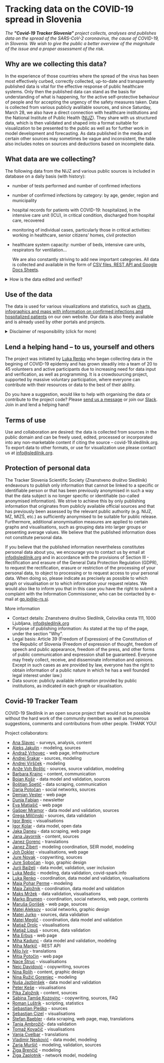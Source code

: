 # Tracking data on the COVID-19 spread in Slovenia

*The **"Covid-19 Tracker Slovenia"** project collects, analyses and publishes data on the spread of the SARS-CoV-2 coronavirus, the cause of COVID-19, in Slovenia. We wish to give the public a better overview of the magnitude of the issue and a proper assessment of the risk.*

## Why are we collecting this data?

In the experience of those countries where the spread of the virus has been most effectively curbed, correctly collected, up-to-date and transparently published data is vital for the effective response of public healthcare systems.
Only then the published data can stand as the basis for understanding of what is happening, for the active self-protective behaviour of people and for accepting the urgency of the safety measures taken.
Data is collected from various publicly avalilable sources, and since Saturday, March 28, we also have a direct connection with healthcare institutions and the National Institute of Public Health ([NIJZ](https://www.nijz.si/en)). They share with us structured data, which is then validated and shaped into a format suitable for visualization to be presented to the public as well as for further work in model development and forecasting. As data published in the media and certain other sources may sometimes be vague and inconsistent, the table also includes notes on sources and deductions based on incomplete data.

## What data are we collecting?

The following data from the NIJZ and various public sources is included in database on a daily basis (with history):

-   number of tests performed and number of confirmed infections

-   number of confirmed infections by category: by age, gender, region and municipality

-   hospital records for patients with COVID-19: hospitalized, in the intensive care unit (ICU), in critical condition, discharged from hospital care, recovered

-   monitoring of individual cases, particularly those in critical activities: working in healthcare, senior citizens’ homes, civil protection

-   healthcare system capacity: number of beds, intensive care units, respirators for ventilation...

    We are also constantly striving to add new important categories.
    All data is collected and available in the form of [CSV files, REST API and Google Docs Sheets](/en/data).


<details>
  <summary>How is the data edited and verified?</summary>

The database is updated with the NIJZ data (by category). The data by region and age is sometimes updated subsequently and cross-checked as the data may change as a result of epidemiological research.

Municipalities are tracked in [the Places table](https://docs.google.com/spreadsheets/d/1N1qLMoWyi3WFGhIpPFzKsFmVE0IwNP3elb_c18t2DwY/edit#gid=598557107).
Updating the hospital care data – the Patients table process:

-   All hospital announcements for COVID-19 are monitored (University Medical Centre Ljubljana, University Medical Centre Maribor, University Clinic Golnik, Celje General Hospital) – around 2pm.

-   The number of hospitalizations monitored: all departments, hospitalizations in intensive care units, and patients in critical condition.

-   Transitions (admissions/discharges) between individual conditions are also recorded (when detectable from the data).

-   Where the transition data (admission/discharge) is incomplete, the values are determined by means of deduction (using a formula).

-   All sources and deductions are recorded as comments in individual cells (possibility of verification).

-   The data is compared with the summary data on hospitalized patients and patients in intensive care published daily by the Government of the Republic of Slovenia at 11:59 pm.


</details>

## Use of the data

The data is used for various visualizations and statistics, such as [charts, infographics and maps with information on confirmed infections and hospitalized patients](/en/stats) on our own website.
Our data is also freely avaliable and is already used by other portals and projects.

<details>
  <summary>Disclaimer of responsibility (click for more)</summary>

**Please note: The information published on our site, including links to models and other sites to which we are not directly connected, is prepared with the utmost care, using available sources of data, knowledge, methodologies and technologies, in accordance with scientific standards. We believe that the visualizations and models can help explain the various factors behind the spread of the virus, including the impact of the safety measures taken and of possible future measures. Through this, we wish to emphasize that we all play an important role in this pandemic. Nonetheless, we cannot fully guarantee the accuracy, completeness or usefulness of the information on these sites, and we explicitly disclaim any responsibility for further interpretations and simulations which cite our visualizations as a source.*

</details>

## Lend a helping hand – to us, yourself and others

The project was initiated by [Luka Renko](https://twitter.com/LukaRenko) who began collecting data in the begining of COVID-19 epidemiy and has grown steadily into a team of 20 to 45 volunteers and active participants due to increasing need for data input and verification, as well as programming. It is a crowdsourcing project, supported by massive voluntary participation, where everyone can contribute with their resources or data to the best of their ability.

Do you have a suggestion, would like to help with organising the data or contribute to the project code? Please [send us a message](mailto:info@sledilnik.org) or join our [Slack](https://sledilnik.slack.com). Join in and lend a helping hand!

## Terms of use

Use and collaboration are desired: the data is collected from sources in the public domain and can be freely used, edited, processed or incorporated into any non-marketable content if citing the source – covid-19.sledilnik.org.
To export data to other formats, or use for visualization use please contact us at info@sledilnik.org.

## Protection of personal data
The Tracker Slovenia Scientific Society (Znanstveno društvo Sledilnik) endeavours to publish only information that cannot be linked to a specific or identifiable person or that has been previously anonymised in such a way that the data subject is no longer specific or identifiable (so-called anonymised information). We strive to achieve this by only publishing information that originates from publicly available official sources and that has previously been assessed by the relevant public authority (e.g. NIJZ, MZ, MIZŠ, etc.) as sufficiently anonymised to be suitable for public release. Furthermore, additional anonymisation measures are applied to certain graphs and visualisations, such as grouping data into larger groups or presenting average values. We believe that the published information does not constitute personal data.

If you believe that the published information nevertheless constitutes personal data about you, we encourage you to contact us by email at info@sledilnik.org and in accordance with the provisions of Section III - Rectification and erasure of the General Data Protection Regulation (GDPR), to request the rectification, erasure or restriction of the processing of your personal data, to object to processing or to request access to your personal data. When doing so, please indicate as precisely as possible to which graph or visualisation or to which information your request relates. We would also like to inform you that in this case you have the right to submit a complaint with the Information Commissioner, who can be contacted by e-mail at gp.ip@ip-rs.si.

More information
- Contact details: Znanstveno društvo Sledilnik, Celovška cesta 111, 1000 Ljubljana, info@sledilnik.org
- Purpose of publishing information: As stated at the top of the page, under the section "Why".
- Legal basis: Article 39 (Freedom of Expression) of the Constitution of the Republic of Slovenia (Freedom of expression of thought, freedom of speech and public appearance, freedom of the press, and other forms of public communication and expression shall be guaranteed. Everyone may freely collect, receive, and disseminate information and opinions. Except in such cases as are provided by law, everyone has the right to obtain information of a public nature in which he has a well founded legal interest under law.)
- Data source: publicly available information provided by public institutions, as indicated in each graph or visualisation.

## Covid-19 Tracker Team

COVID-19 Sledilnik in an open source project that would not be possible without the hard work of the community members as well as numerous suggestions, comments and contributions from other people. THANK YOU!

Project collaborators:

-   [Ana Slavec](https://twitter.com/aslavec) - surveys, analysis, content
-   [Aleks Jakulin](https://twitter.com/aleksj) - modeling, sources
-   [Andraž Vrhovec](https://github.com/overlordtm) - web page, infrastructure
-   [Andrej Srakar](http://www.ier.si/) - sources, modeling
-   [Andrej Viršček](https://udomacenastatistika.wordpress.com/author/vandrej/) - modeling
-   [Anže Voh Boštic](https://podcrto.si/author/anze/) - sources, source validation, modeling
-   [Barbara Krajnc](https://twitter.com/bakrajnc) - content, communication
-   [Bojan Košir](https://twitter.com/BojanKosir) - data model and validation, sources
-   [Boštjan Špetič](https://www.igzebedze.com/) - data scraping, communication
-   [Darja Potočan](http://www.marsowci.net/) - social networks, sources
-   [Demjan Vester](https://github.com/VesterDe) - web page
-   [Dunja Fabjan](https://twitter.com/denebdulfim) - newsletter
-   [Eva Matjašič](https://github.com/Blonduos/) - web page
-   [Gašper Mramor](https://www.linkedin.com/in/gaspermramor) - data model and validation, sources
-   [Grega Milčinski](https://www.linkedin.com/in/gregamilcinski/) - sources, data validation
-   [Igor Brejc](https://twitter.com/breki74) - visualisations
-   [Igor Kolar](https://twitter.com/igorkolar) - data model, open data
-   [Jaka Daneu](https://github.com/jalezi) -  data scraping, web page
-   [Jana Javornik](https://twitter.com/JanaSvenska) - content, sources
-   [Janez Gorenc](https://si.linkedin.com/in/janez-gorenc-03415868) - translations
-   [Janez Žibert](https://pacs.zf.uni-lj.si/janez-zibert/) - modeling coordination, SEIR model, modeling
-   [Joh Dokler](https://github.com/joahim) - visualisations, web page
-   [Jure Novak](http://jurenovak.org/) - copywriting, sources
-   [Jure Sobočan](https://www.linkedin.com/in/juresobocan) - logo, graphic design
-   [Jurij Bajželj](https://www.linkedin.com/in/bajzelj) - data model, validation, user inclusion
-   [Luka Medic](https://www.facebook.com/luka.medic.79) - modeling, data validation, covid-spark.info
-   [Luka Renko](https://twitter.com/lukarenko) - coordination, data model and validation, visualisations
-   [Maja Pohar Perme](http://ibmi.mf.uni-lj.si/sl/o-ibmi/osebje) - modeling
-   [Maja Založnik](https://www.linkedin.com/in/maja-zalo%C5%BEnik-26034a84) - coordination, data model and validation
-   [Maks Mržek](https://www.linkedin.com/in/maks-mr%C5%BEek-98798066/) - data validation, visualisations
-   [Marko Brumen](https://twitter.com/multikultivator) - coordination, social networks, web page, contents
-   [Maruša Gorišek](https://www.linkedin.com/in/marusagorisek/) - web page, sources
-   [Matej Aleksov](https://www.linkedin.com/in/matej-aleksov/) - social networks, graphic design
-   [Matej Jurko](https://www.linkedin.com/in/matejjurko/) - sources, data validation
-   [Matej Meglič](https://www.linkedin.com/in/matejmeglic/) - coordination, data model and validation
-   [Matjaž Drolc](https://twitter.com/MatjazDrolc/) - visualisations
-   [Matjaž Lipuš](https://twitter.com/MatjazL) - sources, data validation
-   [Mia Erbus](https://github.com/miaerbus) - web page
-   [Miha Kadunc](https://twitter.com/miha_kadunc) - data model and validation, modeling
-   [Miha Markič](https://twitter.com/MihaMarkic) - REST API
-   [Milo Ivir](https://hosted.weblate.org/user/milotype/) - translations
-   [Mitja Potočin](https://github.com/mitjapotocin) - web page
-   [Nace Štruc](https://www.nace.si/) - visualisations
-   [Nejc Davidović](https://twitter.com/NejcDavidovic) - copywriting, sources
-   [Nina Rolih](https://www.facebook.com/tanoranina) - content, graphic design
-   [Nina Ružić Gorenjec](https://ibmi.mf.uni-lj.si/sl/o-ibmi/osebje) - modeling
-   [Nuša Jazbinšek]() - data model and validation
-   [Peter Keše](https://twitter.com/pkese/) - visualisations
-   [Pika Založnik]() - content, sources
-   [Sabina Tamše Kozovinc](https://www.linkedin.com/in/sabina-tamse-copywriter/) - copywriting, sources, FAQ
-   [Roman Luštrik](https://www.linkedin.com/in/roman-lu%C5%A1trik-5a6586ab) - scripting, statistics
-   [Sebastian Pleško](https://twitter.com/seba1337) - sources
-   [Sebastjan Cizel](https://sebastjancizel.github.io/) - visualisations
-   [Štefan Baebler](https://www.linkedin.com/in/stefanbaebler/) - data scraping, web page, map, translations
-   [Tanja Ambrožič]()- data validation
-   [Tomaž Kovačič](https://www.linkedin.com/in/tomazkovacic) - visualisations
-   [Vanja Cvelbar](https://github.com/b100w11) - translations
-   [Vladimir Nesković](https://www.linkedin.com/in/k35m4/) - data model, modeling
-   [Zarja Muršič](https://twitter.com/piskotk) - modeling, validation, sources
-   [Žiga Brenčič](https://zigabrencic.com) - modeling
-   [Žiga Zaplotnik](https://twitter.com/ZaplotnikZiga) - network model, modeling
